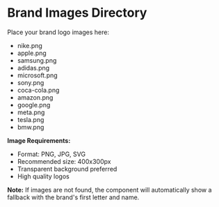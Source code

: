 # Brand Images Directory

Place your brand logo images here:

- nike.png
- apple.png  
- samsung.png
- adidas.png
- microsoft.png
- sony.png
- coca-cola.png
- amazon.png
- google.png
- meta.png
- tesla.png
- bmw.png

**Image Requirements:**
- Format: PNG, JPG, SVG
- Recommended size: 400x300px
- Transparent background preferred
- High quality logos

**Note:** If images are not found, the component will automatically show a fallback with the brand's first letter and name.
